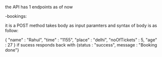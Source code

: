 the API has 1 endpoints as of now

-bookings:

it is a POST method
takes body as input
paramters and syntax of body is as follow:

{
    "name" : "Rahul",
    "time" : "1155",
    "place" : "delhi",
    "noOfTickets" : 5,
    "age" : 27
}
if sucess responds back with 
{status : "success", message : "Booking done"}